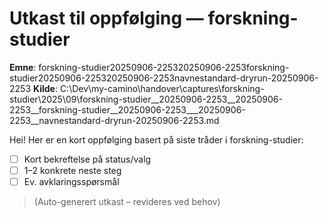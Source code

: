 # Utkast til oppfølging — forskning-studier

**Emne**: forskning-studier20250906-225320250906-2253forskning-studier20250906-225320250906-2253navnestandard-dryrun-20250906-2253
**Kilde**: C:\Dev\my-camino\handover\captures\forskning-studier\2025\09\forskning-studier__20250906-2253__20250906-2253__forskning-studier__20250906-2253___20250906-2253__navnestandard-dryrun-20250906-2253.md

Hei! Her er en kort oppfølging basert på siste tråder i forskning-studier:

- [ ] Kort bekreftelse på status/valg
- [ ] 1–2 konkrete neste steg
- [ ] Ev. avklaringsspørsmål

> (Auto-generert utkast – revideres ved behov)
